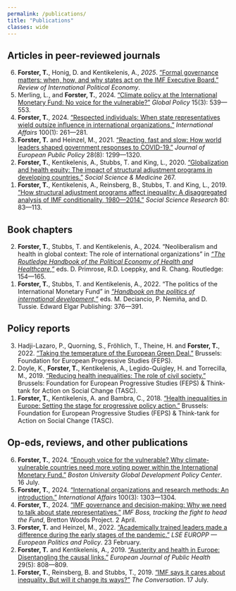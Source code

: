 ```yaml
---
permalink: /publications/
title: "Publications"
classes: wide
---
```


## Articles in peer-reviewed journals

<ol reversed>

<li> <b>Forster, T.</b>, Honig, D. and Kentikelenis, A., <i>2025</i>. <a href = "http://dx.doi.org/10.1080/09692290.2024.2441136">“Formal governance matters: when, how, and why states act on the IMF Executive Board.”</a> <i>Review of International Political Economy</i>. </li>

<li> Merling, L., and <b>Forster, T.</b>, 2024. <a href = "https://doi.org/10.1111/1758-5899.13367">“Climate policy at the International Monetary Fund: No voice for the vulnerable?”</a> <i>Global Policy</i> 15(3): 539—553.</li>

<li> <b>Forster, T.</b>, 2024. <a href = "https://doi.org/10.1093/ia/iiad226">“Respected individuals: When state representatives wield outsize influence in international organizations.”</a> <i>International Affairs</i> 100(1): 261—281. </li>

<li> <b>Forster, T.</b> and Heinzel, M., 2021. <a href = "https://doi.org/10.1080/13501763.2021.1942157">“Reacting, fast and slow: How world leaders shaped government responses to COVID-19.”</a> <i>Journal of European Public Policy</i> 28(8): 1299—1320. </li>

<li> <b>Forster, T.</b>, Kentikelenis, A., Stubbs, T. and King, L., 2020. <a href = "https://doi.org/10.1016/j.socscimed.2019.112496">“Globalization and health equity: The impact of structural adjustment programs in developing countries.”</a> <i>Social Science & Medicine</i> 267. </li>

<li> <b>Forster, T.</b>, Kentikelenis, A., Reinsberg, B., Stubbs, T. and King, L., 2019. <a href = "https://doi.org/10.1016/j.ssresearch.2019.01.001">“How structural adjustment programs affect inequality: A disaggregated analysis of IMF conditionality, 1980—2014.”</a> <i>Social Science Research</i> 80: 83—113. </li>

</ol>

## Book chapters

<ol reversed>

<li> <b>Forster, T.</b>, Stubbs, T. and Kentikelenis, A., 2024. “Neoliberalism and health in global context: The role of international organizations” in <a href = "https://www.routledge.com/The-Routledge-Handbook-of-the-Political-Economy-of-Health-and-Healthcare/Primrose-Loeppky-Chang/p/book/9780367861360"><i>“The Routledge Handbook of the Political Economy of Health and Healthcare,”</i></a> eds. D. Primrose, R.D. Loeppky, and R. Chang. Routledge: 154—165.</li>

<li> <b>Forster, T.</b>, Stubbs, T. and Kentikelenis, A., 2022. “The politics of the International Monetary Fund” in <a href = "https://www.e-elgar.com/shop/gbp/handbook-on-the-politics-of-international-development-9781839101908.html"><i>“Handbook on the politics of international development,”</i></a> eds. M. Deciancio, P. Nemiña, and D. Tussie. Edward Elgar Publishing: 376—391. </li>

</ol>

## Policy reports

<ol reversed>

<li> Hadji-Lazaro, P., Quorning, S., Fröhlich, T., Theine, H. and <b>Forster, T.</b>, 2022. <a href = "https://www.feps-europe.eu/resources/publications/842:taking-the-temperature-of-the-eu-green-deal.html">“Taking the temperature of the European Green Deal.”</a> Brussels: Foundation for European Progressive Studies (FEPS). </li>

<li> Doyle, K., <b>Forster, T.</b>, Kentikelenis, A., Legido-Quigley, H. and Torrecilla, M., 2019. <a href = "https://www.tasc.ie/assets/files/pdf/1953_tasc_health__inequalities_report_2019-final.pdf">“Reducing health inequalities: The role of civil society.”</a> Brussels: Foundation for European Progressive Studies (FEPS) & Think-tank for Action on Social Change (TASC). </li>

<li> <b>Forster, T.</b>, Kentikelenis, A. and Bambra, C., 2018. <a href = "https://refubium.fu-berlin.de/handle/fub188/23222">“Health inequalities in Europe: Setting the stage for progressive policy action.”</a> Brussels: Foundation for European Progressive Studies (FEPS) & Think-tank for Action on Social Change (TASC). </li>

</ol>


## Op-eds, reviews, and other publications

<ol reversed>

<li> <b>Forster, T.</b>, 2024. <a href = "https://www.bu.edu/gdp/2024/07/16/enough-voice-for-the-vulnerable-why-climate-vulnerable-countries-need-more-voting-power-within-the-international-monetary-fund/">“Enough voice for the vulnerable? Why climate-vulnerable countries need more voting power within the International Monetary Fund.”</a> <i>Boston University Global Development Policy Center</i>. 16 July. </li>

<li> <b>Forster, T.</b>, 2024. <a href = "https://doi.org/10.1093/ia/iiae084">“International organizations and research methods: An introduction.”</a> <i>International Affairs</i> 100(3): 1303—1304. </li>

<li> <b>Forster, T.</b>, 2024. <a href = "https://imfboss.com/2024/04/02/imf-governance-and-decision-making-why-we-need-to-talk-about-state-representatives/">“IMF governance and decision-making: Why we need to talk about state representatives.”</a> <i>IMF Boss, tracking the fight to head the Fund</i>, Bretton Woods Project. 2 April. </li>

<li> <b>Forster, T.</b> and Heinzel, M., 2022. <a href = "https://blogs.lse.ac.uk/europpblog/2022/02/23/academically-trained-leaders-made-a-difference-during-the-early-stages-of-the-pandemic/">“Academically trained leaders made a difference during the early stages of the pandemic.”</a> <i>LSE EUROPP — European Politics and Policy</i>. 23 February. </li>

<li> <b>Forster, T.</b> and Kentikelenis, A., 2019. <a href = "https://doi.org/10.1093/eurpub/cky249">“Austerity and health in Europe: Disentangling the causal links.”</a> <i>European Journal of Public Health</i> 29(5): 808—809. </li>

<li> <b>Forster, T.</b>, Reinsberg, B. and Stubbs, T., 2019. <a href = "http://theconversation.com/imf-says-it-cares-about-inequality-but-will-it-change-its-ways-120105">“IMF says it cares about inequality. But will it change its ways?”</a> <i>The Conversation</i>. 17 July. </li>

</ol>
